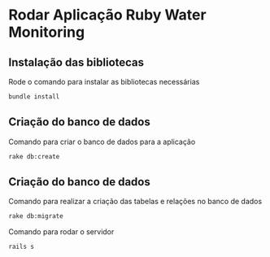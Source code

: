 # Rodar Aplicação Ruby Water Monitoring



## Instalação das bibliotecas

Rode o comando para instalar as bibliotecas necessárias

```bash
bundle install
```

## Criação do banco de dados

Comando para criar o banco de dados para a aplicação

```bash
rake db:create
```

## Criação do banco de dados

Comando para realizar a criação das tabelas e relações no banco de dados

```bash
rake db:migrate
```

Comando para rodar o servidor

```bash
rails s 
```
